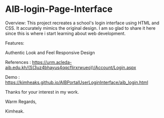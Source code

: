 # AIB-login-Page-Interface
Overview:
This project recreates a school's login interface using HTML and CSS. It accurately mimics the original design. I am so glad to share it here since this is where i start learning about web development.

Features:

Authentic Look and Feel
Responsive Design

References : https://urm.acleda-aib.edu.kh/(S(3uz4bhayus4qqcflirxrwueo))/Account/Login.aspx    

Demo : https://kimheaks.github.io/AIBPortalUserLoginInterface/aib_login.html    

Thanks for your interest in my work. 

Warm Regards,

Kimheak.
